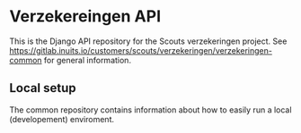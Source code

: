 # Verzekereingen API

This is the Django API repository for the Scouts verzekeringen project. See https://gitlab.inuits.io/customers/scouts/verzekeringen/verzekeringen-common for general information.

## Local setup

The common repository contains information about how to easily run a local (developement) enviroment.

